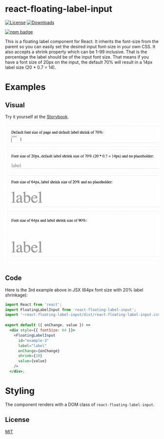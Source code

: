 # react-floating-label-input


[![License][license-image]][license-url]
[![Downloads][downloads-image]][downloads-url]

[![npm badge][npm-badge-png]][package-url]

This is a floating label component for React. It inherits the font-size from the parent so you can easily set the desired input font-size in your own CSS. It also accepts a shrink property which can be 1-99 inclusive. That is the percentage the label should be of the input font size. That means if you have a font size of 20px on the input, the default 70% will result in a 14px label size (20 * 0.7 = 14).

# Examples

## Visual

Try it yourself at the [Storybook](http://blog.cymen.org/react-floating-label-input).

![Screenshot](/images/react-floating-label-input.gif)

## Code

Here is the 3rd example above in JSX (64px font size with 20% label shrinkage):

```jsx
import React from 'react';
import FloatingLabelInput from 'react-floating-label-input';
import '~react-floating-label-input/dist/react-floating-label-input.css';

export default ({ onChange, value }) =>
  <div style={{ fontSize: 64 }}>
    <FloatingLabelInput
      id="example-3"
      label="label"
      onChange={onChange}
      shrink={20}
      value={value}
    />
  </div>;
```

# Styling

The component renders with a DOM class of `react-floating-label-input`.

## License

[MIT](LICENSE)

[package-url]: https://npmjs.org/package/react-floating-label-input
[npm-version-svg]: http://versionbadg.es/cymen/react-floating-label-input.svg
[npm-badge-png]: https://nodei.co/npm/react-floating-label-input.png?downloads=true&stars=true
[license-image]: http://img.shields.io/npm/l/react-floating-label-input.svg
[license-url]: LICENSE
[downloads-image]: http://img.shields.io/npm/dm/react-floating-label-input.svg
[downloads-url]: http://npm-stat.com/charts.html?package=react-floating-label-input
